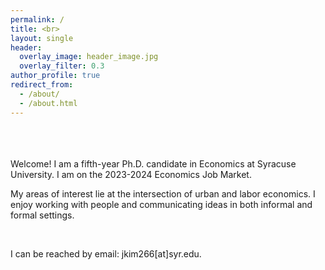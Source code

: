 ```yaml
---
permalink: /
title: <br>
layout: single
header:
  overlay_image: header_image.jpg
  overlay_filter: 0.3
author_profile: true
redirect_from: 
  - /about/
  - /about.html
---
```

<br>
<br>
<br>
Welcome! I am a fifth-year Ph.D. candidate in Economics at Syracuse University. I am on the 2023-2024 Economics Job Market.  

<br>

My areas of interest lie at the intersection of urban and labor economics. I enjoy working with people and communicating ideas in both informal and formal settings. 

<br>

I can be reached by email: jkim266[at]syr.edu.
<br>

